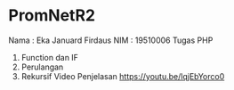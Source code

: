 # PromNetR2
Nama  : Eka Januard Firdaus
NIM   : 19510006
Tugas PHP
1. Function dan IF
2. Perulangan
3. Rekursif
Video Penjelasan https://youtu.be/lqjEbYorco0
